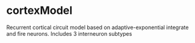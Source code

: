 # cortexModel
Recurrent cortical circuit model based on adaptive-exponential integrate and fire neurons. Includes 3 interneuron subtypes
